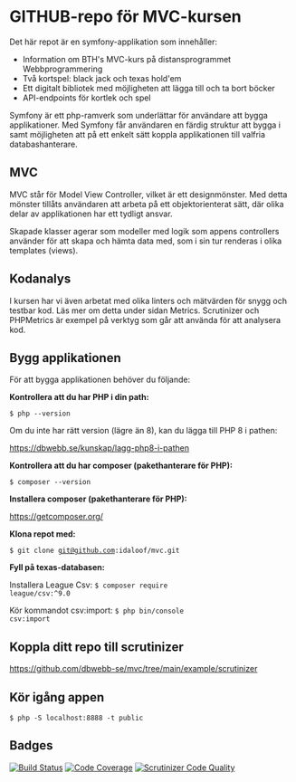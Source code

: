 # GITHUB-repo för MVC-kursen

Det här repot är en symfony-applikation som innehåller:

* Information om BTH's MVC-kurs på distansprogrammet Webbprogrammering
* Två kortspel: black jack och texas hold'em
* Ett digitalt bibliotek med möjligheten att lägga till och ta bort böcker
* API-endpoints för kortlek och spel

Symfony är ett php-ramverk som underlättar för användare att bygga applikationer. Med Symfony
får användaren en färdig struktur att bygga i samt möjligheten att på ett enkelt sätt koppla
applikationen till valfria databashanterare.

MVC
----

MVC står för Model View Controller, vilket är ett designmönster. Med detta mönster tillåts användaren att arbeta på ett objektorienterat sätt, där olika delar av applikationen har ett tydligt ansvar.

Skapade klasser agerar som modeller med logik som appens controllers använder för att skapa och hämta data med,
som i sin tur renderas i olika templates (views).

Kodanalys
---------

I kursen har vi även arbetat med olika linters och mätvärden för snygg och testbar kod. Läs mer om detta under
sidan Metrics. Scrutinizer och PHPMetrics är exempel på verktyg som går att använda för att analysera kod.

Bygg applikationen
------------------

För att bygga applikationen behöver du följande:

<strong>Kontrollera att du har PHP i din path:</strong>

<code>$ php --version</code>

Om du inte har rätt version (lägre än 8), kan du lägga till PHP 8 i pathen:

https://dbwebb.se/kunskap/lagg-php8-i-pathen

<strong>Kontrollera att du har composer (pakethanterare för PHP):</strong>

<code>$ composer --version</code>

<strong>Installera composer (pakethanterare för PHP):</strong>

https://getcomposer.org/

<strong>Klona repot med:</strong>

<code>$ git clone git@github.com:idaloof/mvc.git</code>

<strong>Fyll på texas-databasen:</strong>

Installera League Csv:
<code>$ composer require league/csv:^9.0</code>

Kör kommandot csv:import:
<code>$ php bin/console csv:import</code>

Koppla ditt repo till scrutinizer
---------------------------------

https://github.com/dbwebb-se/mvc/tree/main/example/scrutinizer

Kör igång appen
---------------
<code>$ php -S localhost:8888 -t public</code>

Badges
------

[![Build Status](https://scrutinizer-ci.com/g/idaloof/mvc/badges/build.png?b=main)](https://scrutinizer-ci.com/g/idaloof/mvc/build-status/main)
[![Code Coverage](https://scrutinizer-ci.com/g/idaloof/mvc/badges/coverage.png?b=main)](https://scrutinizer-ci.com/g/idaloof/mvc/?branch=main)
[![Scrutinizer Code Quality](https://scrutinizer-ci.com/g/idaloof/mvc/badges/quality-score.png?b=main)](https://scrutinizer-ci.com/g/idaloof/mvc/?branch=main)

